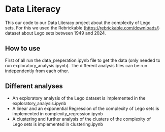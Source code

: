 # Data Literacy

This our code to our Data Literacy project about the complexity of Lego sets. For this we used the Rebrickable (https://rebrickable.com/downloads/) dataset about Lego sets between 1949 and 2024.

## How to use
First of all run the data_preperation.ipynb file to get the data (only needed to run exploratory_analysis.ipynb). 
The different analysis files can be run independently from each other.

## Different analyses
* An exploratory analysis of the Lego dataset is implemented in the exploratory_analysis.ipynb
* A linear and an exponential Regression of the complexity of Lego sets is implemented in complexity_regression.ipynb
* A clustering and further analysis of the clusters of the complexity of Lego sets is implemented in clustering.ipynb
